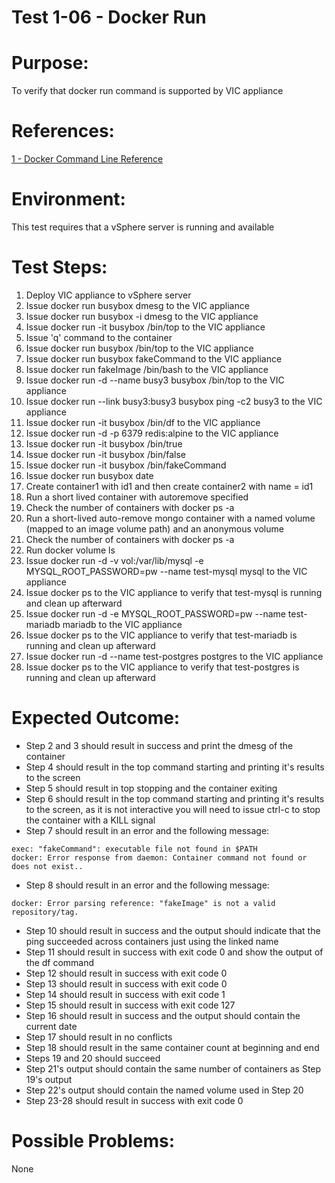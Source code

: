Test 1-06 - Docker Run
=======

# Purpose:
To verify that docker run command is supported by VIC appliance

# References:
[1 - Docker Command Line Reference](https://docs.docker.com/engine/reference/commandline/run/)

# Environment:
This test requires that a vSphere server is running and available

# Test Steps:
1. Deploy VIC appliance to vSphere server
2. Issue docker run busybox dmesg to the VIC appliance
3. Issue docker run busybox -i dmesg to the VIC appliance
4. Issue docker run -it busybox /bin/top to the VIC appliance
5. Issue 'q' command to the container
6. Issue docker run busybox /bin/top to the VIC appliance
7. Issue docker run busybox fakeCommand to the VIC appliance
8. Issue docker run fakeImage /bin/bash to the VIC appliance
9. Issue docker run -d --name busy3 busybox /bin/top to the VIC appliance
10. Issue docker run --link busy3:busy3 busybox ping -c2 busy3 to the VIC appliance
11. Issue docker run -it busybox /bin/df to the VIC appliance
12. Issue docker run -d -p 6379 redis:alpine to the VIC appliance
13. Issue docker run -it busybox /bin/true
14. Issue docker run -it busybox /bin/false
15. Issue docker run -it busybox /bin/fakeCommand
16. Issue docker run busybox date
17. Create container1 with id1 and then create container2 with name = id1
18. Run a short lived container with autoremove specified
19. Check the number of containers with docker ps -a
20. Run a short-lived auto-remove mongo container with a named volume (mapped to an image volume path) and an anonymous volume
21. Check the number of containers with docker ps -a
22. Run docker volume ls
23. Issue docker run -d -v vol:/var/lib/mysql -e MYSQL_ROOT_PASSWORD=pw --name test-mysql mysql to the VIC appliance
24. Issue docker ps to the VIC appliance to verify that test-mysql is running and clean up afterward
25. Issue docker run -d -e MYSQL_ROOT_PASSWORD=pw --name test-mariadb mariadb to the VIC appliance
26. Issue docker ps to the VIC appliance to verify that test-mariadb is running and clean up afterward
27. Issue docker run -d --name test-postgres postgres to the VIC appliance
28. Issue docker ps to the VIC appliance to verify that test-postgres is running and clean up afterward

# Expected Outcome:
* Step 2 and 3 should result in success and print the dmesg of the container
* Step 4 should result in the top command starting and printing it's results to the screen
* Step 5 should result in top stopping and the container exiting
* Step 6 should result in the top command starting and printing it's results to the screen, as it is not interactive you will need to issue ctrl-c to stop the container with a KILL signal
* Step 7 should result in an error and the following message:
```
exec: "fakeCommand": executable file not found in $PATH
docker: Error response from daemon: Container command not found or does not exist..
```
* Step 8 should result in an error and the following message:
```
docker: Error parsing reference: "fakeImage" is not a valid repository/tag.
```
* Step 10 should result in success and the output should indicate that the ping succeeded across containers just using the linked name
* Step 11 should result in success with exit code 0 and show the output of the df command
* Step 12 should result in success with exit code 0
* Step 13 should result in success with exit code 0
* Step 14 should result in success with exit code 1
* Step 15 should result in success with exit code 127
* Step 16 should result in success and the output should contain the current date
* Step 17 should result in no conflicts
* Step 18 should result in the same container count at beginning and end
* Steps 19 and 20 should succeed
* Step 21's output should contain the same number of containers as Step 19's output
* Step 22's output should contain the named volume used in Step 20
* Step 23-28 should result in success with exit code 0

# Possible Problems:
None
